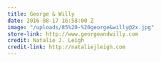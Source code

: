 ```yaml
---
title: George & Willy
date: 2016-08-17 16:58:00 Z
image: "/uploads/85%20-%20george&willy@2x.jpg"
store-link: http://www.georgeandwilly.com
credit: Natalie J. Leigh
credit-link: http://nataliejleigh.com
---
```



